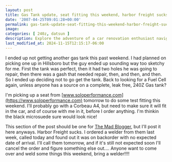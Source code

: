 ```yaml
---
layout: post
title: Gas Tank update, seat fitting this weekend, harbor freight sucks
date: '2007-04-25T09:01:28+00:00'
permalink: gas-tank-update-seat-fitting-this-weekend-harbor-freight-sucks
image: 
categories: [ 240z, datsun ]
description: Explore the adventure of a car renovation enthusiast navigating sketchy gas tank deals, fitting a new car seat, and dealing with unforeseen product ba...
last_modified_at: 2024-11-15T12:15:17-06:00
---
```


I ended up not getting another gas tank this past weekend. I had planned on picking one up in Hillsboro but the guy ended up sounding way too sketchy for me. First the tank was perfect, then it had two holes he was going to repair, then there was a gash that needed repair, then, and then, and then. So I ended up deciding not to go get the tank. Back to looking for a Fuel Cell again, unless anyone has a source on a complete, leak free, 240Z Gas tank?

I'm picking up a seat from [www.soloperformance.com](https://www.soloperformance.com) tomorrow to do some test fitting this weekend. I'll probably go with a Corbeau A4, but need to make sure it will fit in the car, and of course with me in it, before I order anything. I'm thinkin the black microsuede sure would look nice!

This section of the post should be one for [The Mad Blogger](https://themadblogger.com/), but I'll post it here anyways. Harbor Freight sucks. I ordered a welder from them last week, called today and found out it was on backorder with no expected date of arrival. I'll call them tomorrow, and if it's still not expected soon I'll cancel the order and figure something else out.... Anyone want to come over and weld some things this weekend, bring a welder!!!! 


